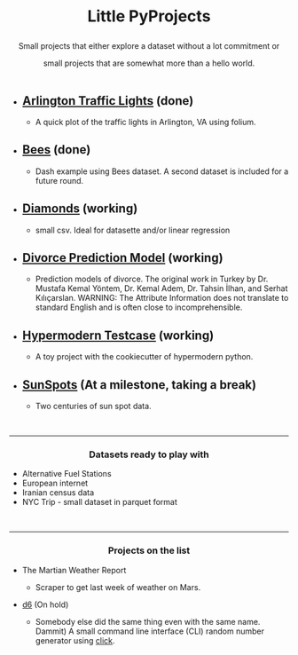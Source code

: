 

<H1><b><p align="center">Little PyProjects</b></H1>
<p align="center">Small projects that either explore a dataset without a lot commitment or
<p align="center">
small projects that are somewhat more than a hello world.  <br><br>
</p>

 * ## [Arlington Traffic Lights](https://github.com/hrokr/little-pyprojects/tree/main/Arlington_Traffic_Cameras) (done)
    - A quick plot of the traffic lights in Arlington, VA using folium. 

 * ## [Bees](images/updated_events.png) (done)
    - Dash example using Bees dataset. A second dataset is included for a future round.
 
 * ## [Diamonds](https://github.com/hrokr/little-pyprojects/tree/main/Diamonds) (working)
    - small csv. Ideal for datasette and/or linear regression

 * ## [Divorce Prediction Model](https://github.com/hrokr/little-pyprojects/tree/main/Divorce) (working)
    - Prediction models of divorce. The original work in Turkey by Dr. Mustafa Kemal Yöntem, Dr. Kemal Adem, Dr. Tahsin İlhan, and Serhat Kılıçarslan.
WARNING: The Attribute Information does not translate to standard English and is often close to incomprehensible.

 * ## [Hypermodern Testcase](https://github.com/hrokr/little-pyprojects/hypermodern-testcase) (working)
    - A toy project with the cookiecutter of hypermodern python.

 * ## [SunSpots](https://github.com/hrokr/SunSpots) (At a milestone, taking a break)
    - Two centuries of sun spot data.

<br>

---

<H3><p align="center">Datasets ready to play with</H3>

* Alternative Fuel Stations
* European internet 
* Iranian census data
* NYC Trip - small dataset in parquet format
  
<br>

---
<H3><p align="center">Projects on the list</H3>

 * The Martian Weather Report 
   - Scraper to get last week of weather on Mars.

 * [d6](https://github.com/hrokr/little-pyprojects/tree/main/d6) (On hold)
   - Somebody else did the same thing even with the same name. Dammit)
A small command line interface (CLI) random number generator using [click](https://click.palletsprojects.com/en/8.0.x/quickstart/#basic-concepts-creating-a-command).
